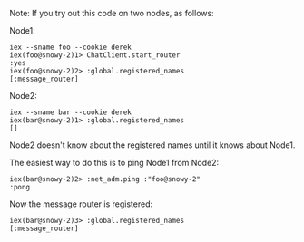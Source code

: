 Note: If you try out this code on two nodes, as follows:

Node1:

    iex --sname foo --cookie derek
    iex(foo@snowy-2)1> ChatClient.start_router
    :yes
    iex(foo@snowy-2)2> :global.registered_names
    [:message_router]

Node2: 

    iex --sname bar --cookie derek
    iex(bar@snowy-2)1> :global.registered_names
    []

Node2 doesn't know about the registered names until it knows about Node1.

The easiest way to do this is to ping Node1 from Node2:

    iex(bar@snowy-2)2> :net_adm.ping :"foo@snowy-2"
    :pong

Now the message router is registered:

    iex(bar@snowy-2)3> :global.registered_names
    [:message_router]
